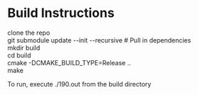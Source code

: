# Build Instructions
clone the repo  
git submodule update --init --recursive # Pull in dependencies  
mkdir build  
cd build  
cmake -DCMAKE_BUILD_TYPE=Release ..  
make  

To run, execute ./190.out from the build directory
